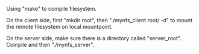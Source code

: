 Using "make" to compile filesystem.

On the client side, first "mkdir root", then "./mynfs_client root/ -d" to mount the remote filesystem on local mountpoint. 

On the server side, make sure there is a directory called "server_root". Compile and then "./mynfs_server".

